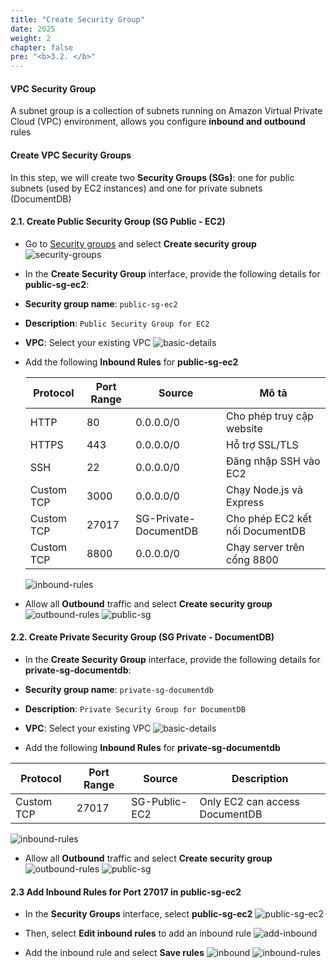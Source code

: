```yaml
---
title: "Create Security Group"
date: 2025
weight: 2
chapter: false
pre: "<b>3.2. </b>"
---
```


#### VPC Security Group

A subnet group is a collection of subnets running on Amazon Virtual Private Cloud (VPC) environment, allows you configure **inbound and outbound** rules

#### Create VPC Security Groups
In this step, we will create two **Security Groups (SGs)**: one for public subnets (used by EC2 instances) and one for private subnets (DocumentDB)

#### 2.1. Create Public Security Group (SG Public - EC2)

- Go to [Security
groups](https://ap-southeast-1.console.aws.amazon.com/vpcconsole/home?region=ap-southeast-1#SecurityGroups:) and select
**Create security group**
  ![security-groups](/images/3-create-vpc-instance/3.2-create-vpc-sg/public-sg.png)
- In the **Create Security Group** interface, provide the following details for **public-sg-ec2**:

- **Security group name**: `public-sg-ec2`
- **Description**: `Public Security Group for EC2`
- **VPC**: Select your existing VPC
  ![basic-details](/images/3-create-vpc-instance/3.2-create-vpc-sg/3.2.2.png)

- Add the following **Inbound Rules** for **public-sg-ec2**

    | Protocol   | Port Range | Source                | Mô tả                           |
    | ---------- | ---------- | --------------------- | ------------------------------- |
    | HTTP       | 80         | 0.0.0.0/0             | Cho phép truy cập website       |
    | HTTPS      | 443        | 0.0.0.0/0             | Hỗ trợ SSL/TLS                  |
    | SSH        | 22         | 0.0.0.0/0             | Đăng nhập SSH vào EC2           |
    | Custom TCP | 3000       | 0.0.0.0/0             | Chạy Node.js và Express         |
    | Custom TCP | 27017      | SG-Private-DocumentDB | Cho phép EC2 kết nối DocumentDB |
    | Custom TCP | 8800       | 0.0.0.0/0             | Chạy server trên cổng 8800      |



  ![inbound-rules](/images/3-create-vpc-instance/3.2-create-vpc-sg/3.2.3.png)

- Allow all **Outbound** traffic and select **Create security group**
  ![outbound-rules](/images/3-create-vpc-instance/3.2-create-vpc-sg/3.2.4.png)
  ![public-sg](/images/3-create-vpc-instance/3.2-create-vpc-sg/3.2.5.png)


#### 2.2. Create Private Security Group (SG Private - DocumentDB)

- In the **Create Security Group** interface, provide the following details for **private-sg-documentdb**:
- **Security group name**: `private-sg-documentdb`
- **Description**: `Private Security Group for DocumentDB`
- **VPC**: Select your existing VPC
  ![basic-details](/images/3-create-vpc-instance/3.2-create-vpc-sg/3.2.6.png)

- Add the following **Inbound Rules** for **private-sg-documentdb**

| Protocol | Port Range | Source | Description |
| ---------- | ---------- | ------------- | ------------------------------ |
| Custom TCP | 27017 | SG-Public-EC2 | Only EC2 can access DocumentDB |

  ![inbound-rules](/images/3-create-vpc-instance/3.2-create-vpc-sg/3.2.7.png)

- Allow all **Outbound** traffic and select **Create security group**
  ![outbound-rules](/images/3-create-vpc-instance/3.2-create-vpc-sg/3.2.4.png)
  ![public-sg](/images/3-create-vpc-instance/3.2-create-vpc-sg/3.2.9.png)



#### 2.3 Add **Inbound Rules** for Port 27017 in **public-sg-ec2**

- In the **Security Groups** interface, select **public-sg-ec2**
  ![public-sg-ec2](/images/3-create-vpc-instance/3.2-create-vpc-sg/3.2.10.png)

- Then, select **Edit inbound rules** to add an inbound rule
  ![add-inbound](/images/3-create-vpc-instance/3.2-create-vpc-sg/3.2.11.png)

- Add the inbound rule and select **Save rules**
  ![inbound](/images/3-create-vpc-instance/3.2-create-vpc-sg/3.2.12.png)
  ![inbound-rules](/images/3-create-vpc-instance/3.2-create-vpc-sg/3.2.13.png)

